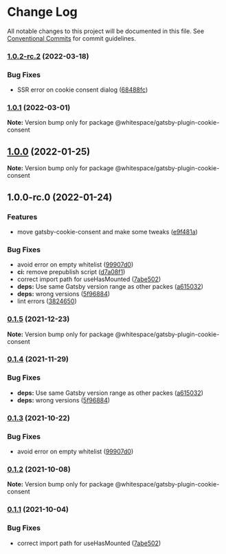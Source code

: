 # Change Log

All notable changes to this project will be documented in this file.
See [Conventional Commits](https://conventionalcommits.org) for commit guidelines.

### [1.0.2-rc.2](https://github.com/whitespace-se/gatsby-packages/compare/v1.0.2-rc.1...v1.0.2-rc.2) (2022-03-18)


### Bug Fixes

* SSR error on cookie consent dialog ([68488fc](https://github.com/whitespace-se/gatsby-packages/commit/68488fc201c605de85a568e707cf46e4e6a6845a))



### [1.0.1](https://github.com/whitespace-se/gatsby-packages/compare/v1.0.0...v1.0.1) (2022-03-01)

**Note:** Version bump only for package @whitespace/gatsby-plugin-cookie-consent





## [1.0.0](https://github.com/whitespace-se/gatsby-packages/compare/v1.0.0-rc.1...v1.0.0) (2022-01-25)

**Note:** Version bump only for package @whitespace/gatsby-plugin-cookie-consent





## 1.0.0-rc.0 (2022-01-24)


### Features

* move gatsby-cookie-consent and make some tweaks ([e9f481a](https://github.com/whitespace-se/gatsby-packages/commit/e9f481a4ec9490f2de5911df09644f3d675b0a46))


### Bug Fixes

* avoid error on empty whitelist ([99907d0](https://github.com/whitespace-se/gatsby-packages/commit/99907d06a8f2c2fb221f2b28deceb1ff379680e3))
* **ci:** remove prepublish script ([d7a08f1](https://github.com/whitespace-se/gatsby-packages/commit/d7a08f1c8cee12a96f44ce3b777649ad8fb2bee2))
* correct import path for useHasMounted ([7abe502](https://github.com/whitespace-se/gatsby-packages/commit/7abe502ebfad8feb2bcf626c6306484d2ca00207))
* **deps:** Use same Gatsby version range as other packes ([a615032](https://github.com/whitespace-se/gatsby-packages/commit/a6150329abde6c1297e867dc3c21d94751eac444))
* **deps:** wrong versions ([5f96884](https://github.com/whitespace-se/gatsby-packages/commit/5f9688479d3c620e1a64d86393c1a814b6dc9c65))
* lint errors ([3824650](https://github.com/whitespace-se/gatsby-packages/commit/382465076a5c0a5d1963cf2548e9221a49e9ba40))



### [0.1.5](https://github.com/whitespace-se/gatsby-packages/compare/@whitespace/gatsby-plugin-cookie-consent@0.1.4...@whitespace/gatsby-plugin-cookie-consent@0.1.5) (2021-12-23)

**Note:** Version bump only for package @whitespace/gatsby-plugin-cookie-consent





### [0.1.4](https://github.com/whitespace-se/gatsby-packages/compare/@whitespace/gatsby-plugin-cookie-consent@0.1.3...@whitespace/gatsby-plugin-cookie-consent@0.1.4) (2021-11-29)


### Bug Fixes

* **deps:** Use same Gatsby version range as other packes ([a615032](https://github.com/whitespace-se/gatsby-packages/commit/a6150329abde6c1297e867dc3c21d94751eac444))
* **deps:** wrong versions ([5f96884](https://github.com/whitespace-se/gatsby-packages/commit/5f9688479d3c620e1a64d86393c1a814b6dc9c65))



### [0.1.3](https://github.com/whitespace-se/gatsby-packages/compare/@whitespace/gatsby-plugin-cookie-consent@0.1.2...@whitespace/gatsby-plugin-cookie-consent@0.1.3) (2021-10-22)


### Bug Fixes

* avoid error on empty whitelist ([99907d0](https://github.com/whitespace-se/gatsby-packages/commit/99907d06a8f2c2fb221f2b28deceb1ff379680e3))



### [0.1.2](https://github.com/whitespace-se/gatsby-packages/compare/@whitespace/gatsby-plugin-cookie-consent@0.1.1...@whitespace/gatsby-plugin-cookie-consent@0.1.2) (2021-10-08)

**Note:** Version bump only for package @whitespace/gatsby-plugin-cookie-consent





### [0.1.1](https://github.com/whitespace-se/gatsby-packages/compare/@whitespace/gatsby-plugin-cookie-consent@0.1.0...@whitespace/gatsby-plugin-cookie-consent@0.1.1) (2021-10-04)


### Bug Fixes

* correct import path for useHasMounted ([7abe502](https://github.com/whitespace-se/gatsby-packages/commit/7abe502ebfad8feb2bcf626c6306484d2ca00207))
